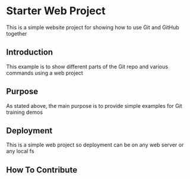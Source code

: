 # Starter Web Project

This is a simple website project for showing how to use Git and GitHub together

## Introduction

This example is to show different parts of the Git repo and various commands using a web project

## Purpose

As stated above, the main purpose is to provide simple examples for Git training demos

## Deployment

This is a simple web project so deployment can be on any web server or any local fs

## How To Contribute

